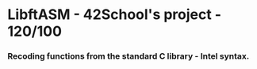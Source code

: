 # LibftASM - 42School's project - 120/100
### Recoding functions from the standard C library - Intel syntax.
